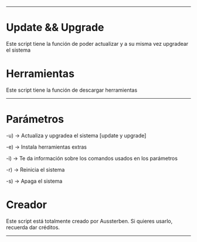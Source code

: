 ___

# Update && Upgrade
Este script tiene la función de poder actualizar y a su misma vez upgradear el sistema

# Herramientas
Este script tiene la función de descargar herramientas

___

# Parámetros

-u) → Actualiza y upgradea el sistema [update y upgrade]
	
-e) → Instala herramientas extras
	
-i) → Te da información sobre los comandos usados en los parámetros
	
-r) → Reinicia el sistema
	
-s) → Apaga el sistema

# Creador
Este script está totalmente creado por Aussterben. Si quieres usarlo, recuerda dar créditos.

___

